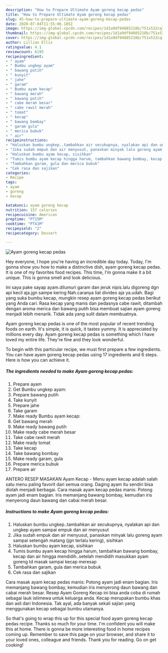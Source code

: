 ```yaml
---
description: "How to Prepare Ultimate Ayam goreng kecap pedas"
title: "How to Prepare Ultimate Ayam goreng kecap pedas"
slug: 45-how-to-prepare-ultimate-ayam-goreng-kecap-pedas
date: 2020-07-04T11:55:06.185Z
image: https://img-global.cpcdn.com/recipes/1d1a9df94885218b/751x532cq70/ayam-goreng-kecap-pedas-foto-resep-utama.jpg
thumbnail: https://img-global.cpcdn.com/recipes/1d1a9df94885218b/751x532cq70/ayam-goreng-kecap-pedas-foto-resep-utama.jpg
cover: https://img-global.cpcdn.com/recipes/1d1a9df94885218b/751x532cq70/ayam-goreng-kecap-pedas-foto-resep-utama.jpg
author: Lillian Ellis
ratingvalue: 4.1
reviewcount: 6195
recipeingredient:
- " ayam"
- " Bumbu ungkep ayam"
- " bawang putih"
- " kunyit"
- " jahe"
- " garam"
- " Bumbu ayam kecap"
- " bawang merah"
- " bawang putih"
- " cabe merah besar"
- " cabe rawit merah"
- " tomat"
- " kecap"
- " bawang bombay"
- " garam gula"
- " merica bubuk"
- " air"
recipeinstructions:
- "Haluskan bumbu ungkep..tambahkan air secukupnya, nyalakan api dan ungkep ayam sampai empuk dan air menyusut"
- "Jika sudah empuk dan air menyusut, panaskan minyak lalu goreng ayam sampai setengah matang (jgn terlalu kering), sisihkan"
- "Haluskan bumbu ayam kecap, sisihkan"
- "Tumis bumbu ayam kecap hingga harum, tambahkan bawang bombay, kecap dan air hingga mendidih..setelah mendidih masukkan ayam goreng td masak sampai kecap meresap"
- "Tambahkan garam, gula dan merica bubuk"
- "Cek rasa dan sajikan"
categories:
- Recipe
tags:
- ayam
- goreng
- kecap

katakunci: ayam goreng kecap 
nutrition: 157 calories
recipecuisine: American
preptime: "PT15M"
cooktime: "PT41M"
recipeyield: "2"
recipecategory: Dessert

---
```



![Ayam goreng kecap pedas](https://img-global.cpcdn.com/recipes/1d1a9df94885218b/751x532cq70/ayam-goreng-kecap-pedas-foto-resep-utama.jpg)

Hey everyone, I hope you're having an incredible day today. Today, I'm gonna show you how to make a distinctive dish, ayam goreng kecap pedas. It is one of my favorites food recipes. This time, I'm gonna make it a bit unique. This is gonna smell and look delicious.

Ini saya pake sayap ayam.dilumuri garam dan jeruk nipis.lalu digoreng dgn api kecil aja.jgn sampe kering Nah.caranya liat divideo aja ya.udah. Bagi yang suka bumbu kecap, mungkin resep ayam goreng kecap pedas berikut yang Anda cari. Rasa kecap yang manis dan pedasnya cabe rawit, ditambah dengan aroma merica dan bawang putih bisa membuat sajian ayam goreng menjadi lebih menarik. Tidak ada yang sulit dalam membuatnya.

Ayam goreng kecap pedas is one of the most popular of recent trending foods on earth. It's simple, it is quick, it tastes yummy. It is appreciated by millions every day. Ayam goreng kecap pedas is something which I have loved my entire life. They're fine and they look wonderful.


To begin with this particular recipe, we must first prepare a few ingredients. You can have ayam goreng kecap pedas using 17 ingredients and 6 steps. Here is how you can achieve it.

<!--inarticleads1-->

##### The ingredients needed to make Ayam goreng kecap pedas:

1. Prepare  ayam
1. Get  Bumbu ungkep ayam:
1. Prepare  bawang putih
1. Take  kunyit
1. Prepare  jahe
1. Take  garam
1. Make ready  Bumbu ayam kecap:
1. Get  bawang merah
1. Make ready  bawang putih
1. Make ready  cabe merah besar
1. Take  cabe rawit merah
1. Make ready  tomat
1. Take  kecap
1. Take  bawang bombay
1. Make ready  garam, gula
1. Prepare  merica bubuk
1. Prepare  air


ANTERO RESEP MASAKAN Ayam Kecap - Menu ayam kecap adalah salah satu menu paling favorit dari semua orang. Daging ayam itu sendiri bisa diolah menjadi berbagai. Cara masak ayam kecap pedas manis: Potong ayam jadi enam bagian. Iris memanjang bawang bombay, kemudian iris menyerong daun bawang dan cabai merah besar. 

<!--inarticleads2-->

##### Instructions to make Ayam goreng kecap pedas:

1. Haluskan bumbu ungkep..tambahkan air secukupnya, nyalakan api dan ungkep ayam sampai empuk dan air menyusut
1. Jika sudah empuk dan air menyusut, panaskan minyak lalu goreng ayam sampai setengah matang (jgn terlalu kering), sisihkan
1. Haluskan bumbu ayam kecap, sisihkan
1. Tumis bumbu ayam kecap hingga harum, tambahkan bawang bombay, kecap dan air hingga mendidih..setelah mendidih masukkan ayam goreng td masak sampai kecap meresap
1. Tambahkan garam, gula dan merica bubuk
1. Cek rasa dan sajikan


Cara masak ayam kecap pedas manis: Potong ayam jadi enam bagian. Iris memanjang bawang bombay, kemudian iris menyerong daun bawang dan cabai merah besar. Resep Ayam Goreng Kecap ini bisa anda coba di rumah sebagai lauk istimewa untuk keluarga anda. Kecap merupakan bumbu khas dan asli dari Indonesia. Tak ayal, ada banyak sekali sajian yang menggunakan kecap sebagai bumbu utamanya. 

So that's going to wrap this up for this special food ayam goreng kecap pedas recipe. Thanks so much for your time. I'm confident you will make this at home. There is gonna be more interesting food in home recipes coming up. Remember to save this page on your browser, and share it to your loved ones, colleague and friends. Thank you for reading. Go on get cooking!
